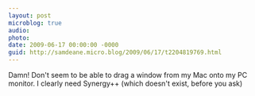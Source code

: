 ```yaml
---
layout: post
microblog: true
audio: 
photo: 
date: 2009-06-17 00:00:00 -0000
guid: http://samdeane.micro.blog/2009/06/17/t2204819769.html
---
```

Damn! Don't seem to be able to drag a window from my Mac onto my PC monitor. I clearly need Synergy++ (which doesn't exist, before you ask)
